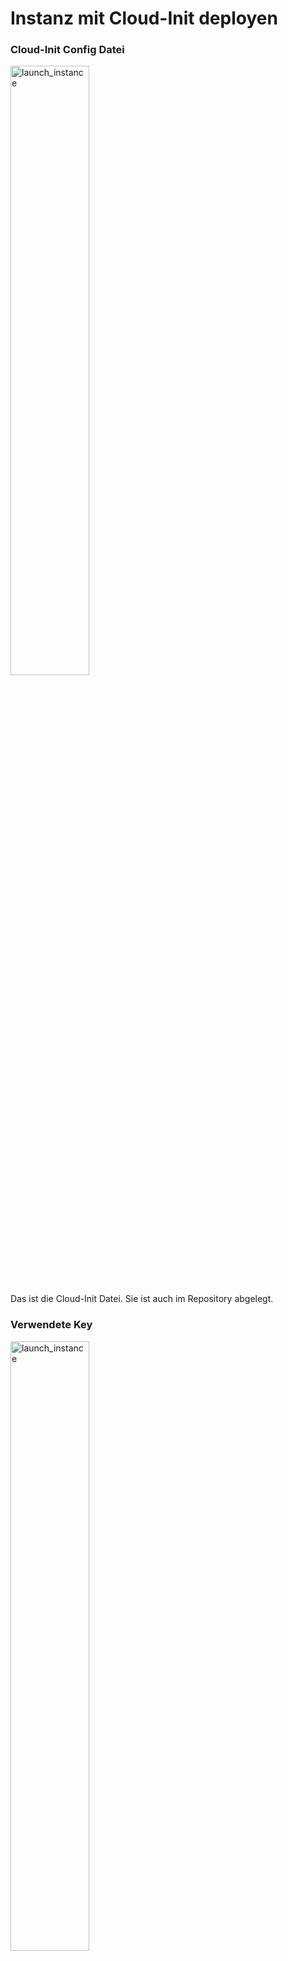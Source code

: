 # Instanz mit Cloud-Init deployen

### Cloud-Init Config Datei
<img width=50% height=50% alt="launch_instance" src="https://github.com/user-attachments/assets/3a0e2c5c-4394-40da-9d1d-fc7e10ee8ebc">

Das ist die Cloud-Init Datei. Sie ist auch im Repository abgelegt. 

### Verwendete Key
<img width=50% height=50% alt="launch_instance" src="https://github.com/user-attachments/assets/f3760349-00f2-4505-933b-2654a362b26e">

Auf dem Bild sieht man, dass Dario-2 als Key verwendet wurde. In der Cloud-Init Datei ist der Public Key von der Dario-1.pem Datei. 

### SSH Login mit ersten Key
<img width=50% height=50% alt="launch_instance" src="https://github.com/user-attachments/assets/af3d1127-df40-4502-a796-6e6d0cc2798f">

Der Zugriff mit dem ersten Key gelingt, weil er auch in der Cloud-Init Datei als authorized_key angegeben wurde. 

### SSH Login mit zweiten Key
<img width=50% height=50% alt="launch_instance" src="https://github.com/user-attachments/assets/20857fc2-613f-4a46-970f-d1178e47dbc6">

Der Zugriff schlägt fehl, weil der zweite Schlüssel von der Cloud-Init Config überschrieben wurde. 

### Cloud-Init Log
<img width=50% height=50% alt="launch_instance" src="https://github.com/user-attachments/assets/38190a0c-ec36-4c69-89fd-f8b53d5c3794">

Hier erkennt man, dass die Cloud-Init Config erfolgreich war. Wget und Curl wurden installiert, was heisst, dass die Config war komplett erfolgreich. 

# Mehrere Keys hinterlegen
Es können natürlich mehrere Computer auf diese Instanz zugreifen. Dafür muss der Public Key von der Maschine, die Zugriff benötigt auf der Instanz unter authorized_keys eingetragen werden. 